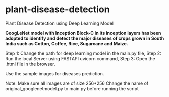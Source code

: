 # plant-disease-detection
Plant Disease Detection using Deep Learning Model

**GoogLeNet model with Inception Block-C in its inception layers has been adopted to identify and detect the major diseases of crops grown in South India such as Cotton, Coffee, Rice, Sugarcane and Maize.**


Step 1: Change the path for deep learning model in the main.py file,
Step 2: Run the local Server using FASTAPI uvicorn command,
Step 3: Open the .html file in the browser.

Use the sample images for diseases prediction.

Note: Make sure all images are of size 256*256
      Change the name of original_googlenetmodel.py to main.py before running the script
